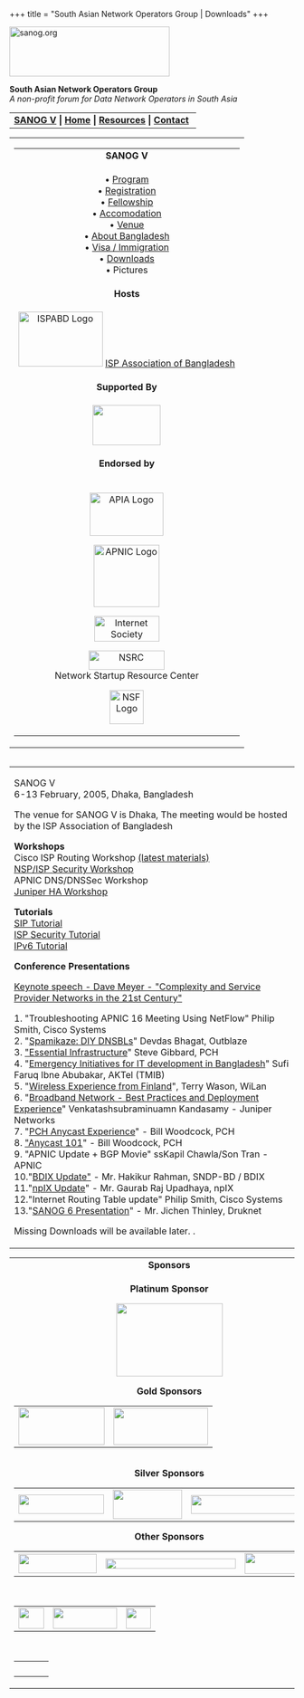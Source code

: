 +++
title = "South Asian Network Operators Group | Downloads"
+++

[<img src="../images/logo.jpg" width="283" height="88" alt="sanog.org" />](../index.html)

**South Asian Network Operators Group**  
*A non-profit forum for Data Network Operators in South Asia*

<table width="760" data-border="0" data-cellspacing="0" data-cellpadding="0">
<tbody>
<tr class="odd">
<td><strong><a href="index.html">SANOG V</a></strong> <strong>| <a href="../index.html">Home</a> | <a href="../resources/index.html">Resources</a> | <a href="../contact.htm">Contact</a> </strong></td>
</tr>
</tbody>
</table>

<table width="99%" data-border="0" data-cellspacing="0" data-cellpadding="8">
<colgroup>
<col style="width: 100%" />
</colgroup>
<tbody>
<tr class="odd">
<td><table width="100%" data-border="0" data-cellspacing="2" data-cellpadding="0">
<colgroup>
<col style="width: 100%" />
</colgroup>
<tbody>
<tr class="odd">
<td style="text-align: center;"><strong>SANOG V</strong></td>
</tr>
<tr class="even">
<td style="text-align: center;"><p>• <a href="program.htm">Program</a><br />
• <a href="registration.htm">Registration</a><br />
• <a href="fellowship.htm">Fellowship</a><br />
• <a href="accomodation.htm">Accomodation</a><br />
• <a href="venue.htm">Venue</a><br />
• <a href="country.htm">About Bangladesh</a><br />
• <a href="visa.htm">Visa / Immigration</a><br />
• <a href="downloads.htm">Downloads</a><br />
• Pictures</p></td>
</tr>
<tr class="odd">
<td style="text-align: center;"><strong>Hosts</strong></td>
</tr>
<tr class="even">
<td style="text-align: center;"><div data-align="center">
<p><a href="http://www.ispabd.org/"><img src="images/ispabdlogo.gif" width="149" height="97" alt="ISPABD Logo" /></a> <a href="http://www.ispabd.org/">ISP Association of Bangladesh</a></p>
</div></td>
</tr>
<tr class="odd">
<td style="text-align: center;"><strong>Supported By</strong></td>
</tr>
<tr class="even">
<td style="text-align: center;"><p><img src="images/iit_logo.jpg" width="120" height="71" /><br />
</p></td>
</tr>
<tr class="odd">
<td style="text-align: center;"><strong>Endorsed by</strong></td>
</tr>
<tr class="even">
<td style="text-align: center;"><p><br />
<a href="http://www.apia.org/"><img src="../sanog4/images/apialogo.gif" width="130" height="76" alt="APIA Logo" /></a></p>
<p><a href="http://www.apnic.net/"><img src="../sanog4/images/apniclogo.jpg" width="116" height="110" alt="APNIC Logo" /></a></p>
<p><a href="http://www.isoc.org/"><img src="../sanog4/images/isoc.gif" width="115" height="45" alt="Internet Society" /></a></p>
<p><a href="http://www.nsrc.org/"><img src="../sanog4/images/nsrc-logo.gif" width="134" height="34" alt="NSRC" /></a><br />
Network Startup Resource Center</p>
<p><a href="http://www.nsf.gov"><img src="../sanog4/images/nsf.gif" width="60" height="60" alt="NSF Logo" /></a></p></td>
</tr>
</tbody>
</table></td>
</tr>
</tbody>
</table>

<img src="../images/1pxt.gif" width="1" height="1" />

<table width="100%" data-border="0" data-cellspacing="0" data-cellpadding="10">
<colgroup>
<col style="width: 100%" />
</colgroup>
<tbody>
<tr class="odd">
<td><p>SANOG V<br />
6-13 February, 2005, Dhaka, Bangladesh</p>
<p>The venue for SANOG V is Dhaka, The meeting would be hosted by the ISP Association of Bangladesh</p>
<p><strong>Workshops</strong><br />
Cisco ISP Routing Workshop <a href="../resources/sanog7/sanog7-bgp-multihoming-workshop.zip">(latest materials)</a><br />
<a href="https://www.sanog.org/resources/sanog5-security-workshop.zip">NSP/ISP Security Workshop<br />
</a>APNIC DNS/DNSSec Workshop<br />
<a href="https://www.sanog.org/resources/sanog4-juniper-workshop.zip">Juniper HA Workshop</a></p>
<p><strong>Tutorials</strong><br />
<a href="http://www.iptel.org/ser/doc/presentations/">SIP Tutorial</a><br />
<a href="https://www.sanog.org/resources/sanog5-security-vicky-tutorial.pdf">ISP Security Tutorial</a><br />
<a href="https://www.sanog.org/resources/sanog5-pfs-ipv6-tutorial.pdf">IPv6 Tutorial</a></p>
<p><strong>Conference Presentations</strong></p>
<p><a href="https://www.sanog.org/resources/sanog5-dave-keynote.pdf">Keynote speech - Dave Meyer - "Complexity and Service Provider Networks in the 21st Century"</a></p>
<p>1. "Troubleshooting APNIC 16 Meeting Using NetFlow" Philip Smith, Cisco Systems<br />
2. "<a href="https://www.sanog.org/resources/sanog5-devdas-sapmikaze.pdf">Spamikaze: DIY DNSBLs</a>" Devdas Bhagat, Outblaze<br />
3. <a href="https://www.sanog.org/resources/sanog5-scg-essential-infra.pdf">"Essential Infrastructure</a>" Steve Gibbard, PCH<br />
4. "<a href="https://www.sanog.org/resources/sanog5-banglait-sufi.pdf">Emergency Initiatives for IT development in Bangladesh</a>" Sufi Faruq Ibne Abubakar, AKTel (TMIB)<br />
5. "<a href="https://www.sanog.org/resources/sanog5-terry-wimax.pdf">Wireless Experience from Finland</a>", Terry Wason, WiLan<br />
6. "<a href="https://www.sanog.org/resources/sanog5-ananth-broadband.pdf">Broadband Network - Best Practices and Deployment Experience</a>" Venkatashsubraminuamn Kandasamy - Juniper Networks<br />
7. "<a href="https://www.sanog.org/resources/sanog5-woody-pch-anycast.pdf">PCH Anycast Experience</a>" - Bill Woodcock, PCH<br />
8. <a href="https://www.sanog.org/resources/sanog5-woody-anycast-v10.pdf">"Anycast 101</a>" - Bill Woodcock, PCH<br />
9. "APNIC Update + BGP Movie" ssKapil Chawla/Son Tran - APNIC<br />
10."<a href="https://www.sanog.org/resources/sanog5-bdix-hakikur.pdf">BDIX Update"</a> - Mr. Hakikur Rahman, SNDP-BD / BDIX<br />
11."<a href="https://www.sanog.org/resources/sanog5-gaurab-npix.pdf">npIX Update</a>" - Mr. Gaurab Raj Upadhaya, npIX<br />
12."Internet Routing Table update" Philip Smith, Cisco Systems<br />
13."<a href="https://www.sanog.org/resources/sanog5-sanog6-jichen.pdf">SANOG 6 Presentation</a>" - Mr. Jichen Thinley, Druknet</p>
<p>Missing Downloads will be available later. .</p></td>
</tr>
</tbody>
</table>

<table width="100%" data-border="0" data-cellspacing="0">
<colgroup>
<col style="width: 100%" />
</colgroup>
<tbody>
<tr class="odd">
<td style="text-align: center;"><strong>Sponsors</strong></td>
</tr>
<tr class="even">
<td style="text-align: center;"><div data-align="center">
<p><strong>Platinum Sponsor</strong></p>
<p><img src="images/wilan-norban.jpg" width="188" height="129" /></p>
<p><strong>Gold Sponsors</strong></p>
<table height="93">
<tbody>
<tr class="odd">
<td style="text-align: center;"><img src="images/metronet_logo.jpg" width="152" height="66" /></td>
<td style="text-align: center;"><img src="images/ciscologo.jpg" width="167" height="65" /></td>
</tr>
</tbody>
</table>
<p><strong>Silver Sponsors</strong></p>
<table>
<tbody>
<tr class="odd">
<td style="text-align: center;"><img src="../sanog4/images/juniper.GIF" width="151" height="34" /></td>
<td style="text-align: center;"><img src="images/atc_logo.jpg" width="122" height="52" /></td>
<td style="text-align: center;"><img src="images/adn_logo.jpg" width="201" height="33" /></td>
</tr>
</tbody>
</table>
<p><strong>Other Sponsors</strong></p>
<table>
<tbody>
<tr class="odd">
<td style="text-align: center;"><img src="images/bdcomlogo.gif" width="138" height="34" /></td>
<td style="text-align: center;"><img src="images/sufia_logo.jpg" width="230" height="18" /></td>
<td style="text-align: center;"><img src="images/greenfield_logo.jpg" width="133" height="37" /></td>
</tr>
</tbody>
</table>
<p> </p>
<table>
<tbody>
<tr class="odd">
<td style="text-align: center;"><img src="images/isn_logo.jpg" width="45" height="37" /></td>
<td style="text-align: center;"><img src="images/tracer_logo.jpg" width="113" height="37" /></td>
<td style="text-align: center;"><img src="images/global_logo.jpg" width="44" height="37" /></td>
</tr>
</tbody>
</table>
<p> </p>
<table>
<tbody>
<tr class="odd">
<td style="text-align: center;"> </td>
<td style="text-align: center;"> </td>
<td style="text-align: center;"> </td>
</tr>
</tbody>
</table>
</div></td>
</tr>
</tbody>
</table>
